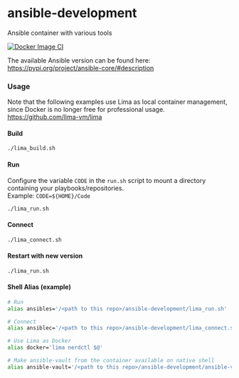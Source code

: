 # ansible-development
Ansible container with various tools

[![Docker Image CI](https://github.com/siw36/ansible-development/actions/workflows/docker-image.yml/badge.svg?branch=main)](https://github.com/siw36/ansible-development/actions/workflows/docker-image.yml)

The available Ansible version can be found here: https://pypi.org/project/ansible-core/#description

### Usage

Note that the following examples use Lima as local container management, since Docker is no longer free for professional usage. https://github.com/lima-vm/lima

#### Build
```bash
./lima_build.sh
```

#### Run
Configure the variable `CODE` in the `run.sh` script to mount a directory containing your playbooks/repositories.    
Example: `CODE=${HOME}/Code`  
```bash
./lima_run.sh
```

#### Connect
```bash
./lima_connect.sh
```

#### Restart with new version
```bash
./lima_run.sh
```

#### Shell Alias (example)
```bash
# Run
alias ansibles='/<path to this repo>/ansible-development/lima_run.sh'

# Connect
alias ansiblec='/<path to this repo>/ansible-development/lima_connect.sh'

# Use Lima as Docker
alias docker='lima nerdctl $@'

# Make ansible-vault from the container available on native shell
alias ansible-vault='/<path to this repo>/ansible-development/ansible-vault.sh $@'
```
